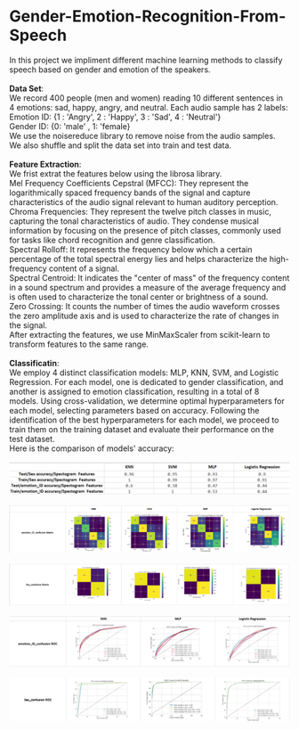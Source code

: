 # Gender-Emotion-Recognition-From-Speech
In this project we impliment different machine learning methods to classify speech based on gender and emotion of the speakers.
<br>
<br>
**Data Set**:
<br>
We record 400 people (men and women) reading 10 different sentences in 4 emotions: sad, happy, angry, and neutral. Each audio sample has 2 labels:
<br>
Emotion ID: {1 : 'Angry', 2 : 'Happy', 3 : 'Sad', 4 : 'Neutral'}
<br>
Gender ID: {0: 'male' , 1: 'female}
<br>
We use the noisereduce library to remove noise from the audio samples.
<br>
We also shuffle and split the data set into train and test data.
<br>
<br>
__Feature Extraction__:
<br>
We frist extrat the features below using the librosa library.
<br>
Mel  Frequency Coefficients Cepstral (MFCC): They represent the logarithmically spaced frequency bands of the signal and capture characteristics of the audio signal relevant to human auditory perception.
<br>
Chroma Frequencies: They represent the twelve pitch classes in music, capturing the tonal characteristics of audio. They condense musical information by focusing on the presence of pitch classes, commonly used for tasks like chord recognition and genre classification.
<br>
Spectral Rolloff: It represents the frequency below which a certain percentage of the total spectral energy lies and helps characterize the high-frequency content of a signal.
<br>
Spectral Centroid: It indicates the "center of mass" of the frequency content in a sound spectrum and provides a measure of the average frequency and is often used to characterize the tonal center or brightness of a sound.
<br>
Zero Crossing: It counts the number of times the audio waveform crosses the zero amplitude axis and is used to characterize the rate of changes in the signal. 
<br>
After extracting the features, we use MinMaxScaler from scikit-learn to transform features to the same range.
<br>
<br>
__Classificatin__:
<br>
We employ 4 distinct classification models: MLP, KNN, SVM, and Logistic Regression. For each model, one is dedicated to gender classification, and another is assigned to emotion classification, resulting in a total of 8 models. Using cross-validation, we determine optimal hyperparameters for each model, selecting parameters based on accuracy. Following the identification of the best hyperparameters for each model, we proceed to train them on the training dataset and evaluate their performance on the test dataset.
<br>
Here is the comparison of models' accuracy: 
<br>
<br>
![Image 1](images/accuracy.png)
<br>
<br>
![Image 2](images/confusion_emotion.png)
<br>
<br>
![Image 3](images/confusion_gender.png)
<br>
<br>
![Image 4](images/roc_emotion.png)
<br>
<br>
![Image 5](images/roc_gender.png)
<br>
<br>









